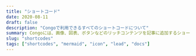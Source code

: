 ```yaml
---
title: "ショートコード"
date: 2020-08-11
draft: false
description: "Congoで利用できるすべてのショートコードについて"
summary: Congoには、画像、図表、ボタンなどのリッチコンテンツを記事に追加するショートコードが含まれています。
slug: "shortcodes"
tags: ["shortcodes", "mermaid", "icon", "lead", "docs"]
---
```



